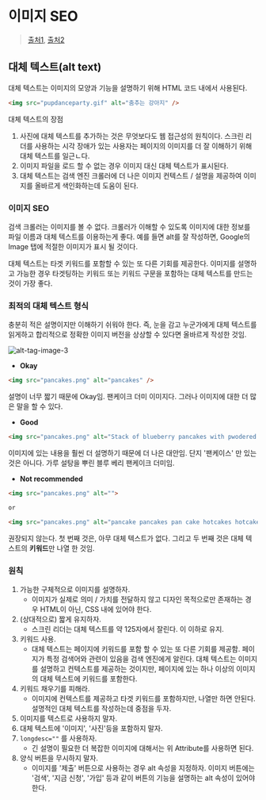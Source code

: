 # 이미지 SEO

> [출처1](https://moz.com/learn/seo/alt-text), [출처2](https://velog.io/@jerrynim_/SEO%EB%A5%BC%EC%9C%84%ED%95%9C-%EB%85%B8%EC%98%A4%EC%98%A4%EB%A0%A5)



## 대체 텍스트(alt text)

대체 텍스트는 이미지의 모양과 기능을 설명하기 위해 HTML 코드 내에서 사용된다.

```html
<img src="pupdanceparty.gif" alt="춤추는 강아지" />
```

대체 텍스트의 장점

1. 사진에 대체 텍스트를 추가하는 것은 무엇보다도 웹 접근성의 원칙이다. 스크린 리더를 사용하는 시각 장애가 있는 사용자는 페이지의 이미지를 더 잘 이해하기 위해 대체 텍스트를 일근ㄴ다.
2. 이미지 파일을 로드 할 수 없는 경우 이미지 대신 대체 텍스트가 표시된다.
3. 대체 텍스트는 검색 엔진 크롤러에 더 나은 이미지 컨텍스트 / 설명을 제공하여 이미지를 올바르게 색인화하는데 도움이 된다.

### 이미지 SEO

검색 크롤러는 이미지를 볼 수 없다. 크롤러가 이해할 수 있도록 이미지에 대한 정보를 파일 이름과 대체 텍스트를 이용하는게 좋다. 예를 들면 alt를 잘 작성하면, Google의 Image 탭에 적절한 이미지가 표시 될 것이다.

대체 텍스트는 타겟 키워드를 포함할 수 있는 또 다른 기회를 제공한다. 이미지를 설명하고 가능한 경우 타겟팅하는 키워드 또는 키워드 구문을 포함하는 대체 텍스트를 만드는 것이 가장 좋다.

### 최적의 대체 텍스트 형식

충분히 적은 설명이지만 이해하기 쉬워야 한다. 즉, 눈을 감고 누군가에게 대체 텍스트를 읽게하고 합리적으로 정확한 이미지 버전을 상상할 수 있다면 올바르게 작성한 것임.

![alt-tag-image-3](https://user-images.githubusercontent.com/59427983/120089954-ceb1fd80-c139-11eb-9611-d7fee8b5d5ad.png)

- **Okay**

```html
<img src="pancakes.png" alt="pancakes" />
```

설명이 너무 짧기 때문에 Okay임. 팬케이크 더미 이미지다. 그러나 이미지에 대한 더 많은 말을 할 수 있다.

- **Good**

```html
<img src="pancakes.png" alt="Stack of blueberry pancakes with pwodered sugar" />
```

이미지에 있는 내용을 훨씬 더 설명하기 때문에 더 나은 대안임. 단지 '팬케이스' 만 있는 것은 아니다. 가루 설탕을 뿌린 블루 베리 팬케이크 더미임.

- **Not recommended**

```html
<img src="pancakes.png" alt="">

or

<img src="pancakes.png" alt="pancake pancakes pan cake hotcakes hotcake breakfast food best breakfast top breakfasts breakfast recipes pancake recipe">
```

권장되지 않는다. 첫 번째 것은, 아무 대체 텍스트가 없다. 그리고 두 번째 것은 대체 텍스트의 **키워드**만 나열 한 것임.

### 원칙

1. 가능한 구체적으로 이미지를 설명하자.
   - 이미지가 실제로 의미 / 가치를 전달하지 않고 디자인 목적으로만 존재하는 경우 HTML이 아닌, CSS 내에 있어야 한다.
2. (상대적으로) 짧게 유지하자.
   - 스크린 리더는 대체 텍스트를 약 125자에서 잘린다. 이 이하로 유지.
3. 키워드 사용.
   - 대체 텍스트는 페이지에 키워드를 포함 할 수 있는 또 다른 기회를 제공함. 페이지가 특정 검색어와 관련이 있음을 검색 엔진에게 알린다. 대체 텍스트는 이미지를 설명하고 컨텍스트를 제공하는 것이지만, 페이지에 있는 하나 이상의 이미지의 대체 텍스트에 키워드를 포함한다.
4. 키워드 채우기를 피해라.
   - 이미지에 컨텍스트를 제공하고 타겟 키워드를 포함하지만, 나열만 하면 안된다. 설명적인 대체 텍스트를 작성하는데 중점을 두자.
5. 이미지를 텍스트로 사용하지 말자.
6. 대체 텍스트에 '이미지', '사진'등을 포함하지 말자.
7. `longdesc=""` 를 사용하자.
   - 긴 설명이 필요한 더 복잡한 이미지에 대해서는 위 Attribute를 사용하면 된다.
8. 양식 버튼을 무시하지 말자.
   - 이미지를 '제출' 버튼으로 사용하는 경우 alt 속성을 지정하자. 이미지 버튼에는 '검색', '지금 신청', '가입' 등과 같이 버튼의 기능을 설명하는 alt 속성이 있어야 한다.